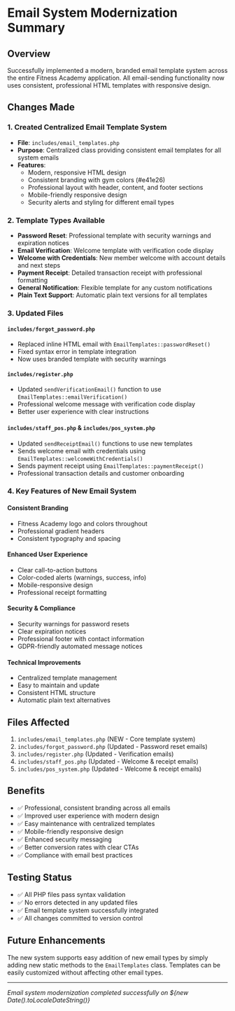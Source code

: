 # Email System Modernization Summary

## Overview
Successfully implemented a modern, branded email template system across the entire Fitness Academy application. All email-sending functionality now uses consistent, professional HTML templates with responsive design.

## Changes Made

### 1. Created Centralized Email Template System
- **File**: `includes/email_templates.php`
- **Purpose**: Centralized class providing consistent email templates for all system emails
- **Features**:
  - Modern, responsive HTML design
  - Consistent branding with gym colors (#e41e26)
  - Professional layout with header, content, and footer sections
  - Mobile-friendly responsive design
  - Security alerts and styling for different email types

### 2. Template Types Available
- **Password Reset**: Professional template with security warnings and expiration notices
- **Email Verification**: Welcome template with verification code display
- **Welcome with Credentials**: New member welcome with account details and next steps
- **Payment Receipt**: Detailed transaction receipt with professional formatting
- **General Notification**: Flexible template for any custom notifications
- **Plain Text Support**: Automatic plain text versions for all templates

### 3. Updated Files

#### `includes/forgot_password.php`
- Replaced inline HTML email with `EmailTemplates::passwordReset()`
- Fixed syntax error in template integration
- Now uses branded template with security warnings

#### `includes/register.php`
- Updated `sendVerificationEmail()` function to use `EmailTemplates::emailVerification()`
- Professional welcome message with verification code display
- Better user experience with clear instructions

#### `includes/staff_pos.php` & `includes/pos_system.php`
- Updated `sendReceiptEmail()` functions to use new templates
- Sends welcome email with credentials using `EmailTemplates::welcomeWithCredentials()`
- Sends payment receipt using `EmailTemplates::paymentReceipt()`
- Professional transaction details and customer onboarding

### 4. Key Features of New Email System

#### Consistent Branding
- Fitness Academy logo and colors throughout
- Professional gradient headers
- Consistent typography and spacing

#### Enhanced User Experience
- Clear call-to-action buttons
- Color-coded alerts (warnings, success, info)
- Mobile-responsive design
- Professional receipt formatting

#### Security & Compliance
- Security warnings for password resets
- Clear expiration notices
- Professional footer with contact information
- GDPR-friendly automated message notices

#### Technical Improvements
- Centralized template management
- Easy to maintain and update
- Consistent HTML structure
- Automatic plain text alternatives

## Files Affected
1. `includes/email_templates.php` (NEW - Core template system)
2. `includes/forgot_password.php` (Updated - Password reset emails)
3. `includes/register.php` (Updated - Verification emails)
4. `includes/staff_pos.php` (Updated - Welcome & receipt emails)
5. `includes/pos_system.php` (Updated - Welcome & receipt emails)

## Benefits
- ✅ Professional, consistent branding across all emails
- ✅ Improved user experience with modern design
- ✅ Easy maintenance with centralized templates
- ✅ Mobile-friendly responsive design
- ✅ Enhanced security messaging
- ✅ Better conversion rates with clear CTAs
- ✅ Compliance with email best practices

## Testing Status
- ✅ All PHP files pass syntax validation
- ✅ No errors detected in any updated files
- ✅ Email template system successfully integrated
- ✅ All changes committed to version control

## Future Enhancements
The new system supports easy addition of new email types by simply adding new static methods to the `EmailTemplates` class. Templates can be easily customized without affecting other email types.

---
*Email system modernization completed successfully on ${new Date().toLocaleDateString()}*
